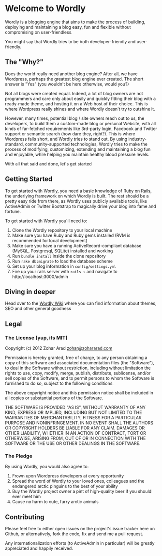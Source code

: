 # Welcome to Wordly

Wordly is a blogging engine that aims to make the process of building, deploying and maintaining a blog easy, fun and flexible
without compromising on user-friendless.

You might say that Wordly tries to be both developer-friendly and user-friendly.

## The "Why?"

Does the world really need another blog engine? After all, we have Wordpress, perhaps the greatest blog engine ever created.
The short answer is "Yes" (you wouldn't be here otherwise, would you?)

Not all blogs were created equal. Indeed, a lot of blog owners are not programmers and care only about easily and quickly fitting
their blog with a ready-made theme, and hosting it on a Web host of their choice. This is where Wordpress really shines
and where Wordly doesn't try to outshine it.

However, many times, potential blog / site owners reach out to us, the developers, to build them a custom-made blog or personal
Website, with all kinds of far-fetched requirements like 3rd-party login, Facebook and Twitter support or semantic search (how dare they, right?).
This is where Wordpress falls short, and Wordly tries to stand out. By using industry-standard, community-supported technologies, Wordly
tries to make the process of modifying, customizing, extending and maintaining a blog fun and enjoyable, while helping you maintain healthy
blood pressure levels.

With all that said and done, let's get started

## Getting Started

To get started with Wordly, you need a basic knowledge of Ruby on Rails, the underlying framework on which Wordly is built. The
rest should be a pretty easy ride from there, as Wordly uses publicly available tools, like ActiveAdmin or Twitter Bootstrap to
magically drive your blog into fame and fortune.

To get started with Wordly you'll need to:

1. Clone the Wordly repository to your local machine
1. Make sure you have Ruby and Ruby gems installed (RVM is recommended for local development)
1. Make sure you have a running ActiveRecord-compliant database (MySQL, Postgresql, SQLite) installed and working
1. Run `bundle install` inside the clone repository
1. Run `rake db:migrate` to load the database scheme
1. Set up your blog information in `config/settings.yml`
1. Fire up your rails server with `rails s` and navigate to http://localhost:3000/admin

## Diving in deeper

Head over to the [Wordly Wiki](https://github.com/zohararad/wordly/wiki) where you can find information about themes, SEO and other general goodness

## Legal

### The License (yup, its MIT)

Copyright (c) 2012 Zohar Arad <zohar@zohararad.com>

Permission is hereby granted, free of charge, to any person obtaining a copy of this software and associated documentation files (the "Software"), to deal in the Software without restriction, including without limitation the rights to use, copy, modify, merge, publish, distribute, sublicense, and/or sell copies of the Software, and to permit persons to whom the Software is furnished to do so, subject to the following conditions:

The above copyright notice and this permission notice shall be included in all copies or substantial portions of the Software.

THE SOFTWARE IS PROVIDED "AS IS", WITHOUT WARRANTY OF ANY KIND, EXPRESS OR IMPLIED, INCLUDING BUT NOT LIMITED TO THE WARRANTIES OF MERCHANTABILITY, FITNESS FOR A PARTICULAR PURPOSE AND NONINFRINGEMENT. IN NO EVENT SHALL THE AUTHORS OR COPYRIGHT HOLDERS BE LIABLE FOR ANY CLAIM, DAMAGES OR OTHER LIABILITY, WHETHER IN AN ACTION OF CONTRACT, TORT OR OTHERWISE, ARISING FROM, OUT OF OR IN CONNECTION WITH THE SOFTWARE OR THE USE OR OTHER DEALINGS IN THE SOFTWARE.

### The Pledge

By using Wordly, you would also agree to:

1. Frown upon Wordpress developers at every opportunity
1. Spread the word of Wordly to your loved ones, colleagues and the endangered arctic pinguins to the best of your ability
1. Buy the Wordly project owner a pint of high-quality beer if you should ever meet him
1. Cause no harm to cute, furry arctic animals

## Contributing

Please feel free to either open issues on the project's issue tracker here on Github, or alternatively, fork the code, fix and send me a pull request.

Any internationalization efforts (to ActiveAdmin in particular) will be greatly appreciated and happily received.

